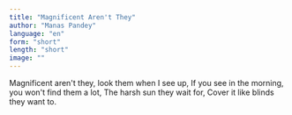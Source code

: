 ```yaml
---
title: "Magnificent Aren't They"
author: "Manas Pandey"
language: "en"
form: "short"
length: "short"
image: ""
---
```

Magnificent aren't they,
look them when I see up,
If you see in the morning,
you won't find them a lot,
The harsh sun they wait for,
Cover it like blinds they want to.